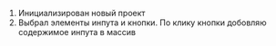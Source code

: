 1.  Инициализирован новый проект
2.  Выбрал элементы инпута и кнопки. По клику кнопки добовляю содержимое инпута в массив